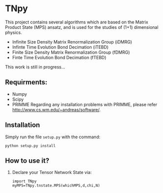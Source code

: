# TNpy
This project contains several algorithms which are based on the Matrix Product State (MPS) ansatz, and is used for the studies of (1+1) dimensional physics. 

* Infinite Size Density Matrix Renormalization Group (iDMRG)
* Infinte Time Evolution Bond Decimation (iTEBD)
* Finite Size Density Matrix Renormalization Group (fDMRG)
* Finte Time Evolution Bond Decimation (fTEBD)

This work is still in progress...

## Requirments:
  * Numpy
  * Scipy  
  * PRIMME
 Regarding any installation problems with PRIMME, please refer http://www.cs.wm.edu/~andreas/software/. 

## Installation
  Simply run the file `setup.py` with the command:
  ```
  python setup.py install
  ```
         
## How to use it?
1. Declare your Tensor Network State via:
   ```
   import TNpy
   myMPS=TNpy.tnstate.MPS(whichMPS,d,chi,N)
   ```
